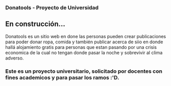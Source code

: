 ### Donatools - Proyecto de Universidad

## En construcción...

Donatools es un sitio web en done las personas pueden crear publicaciones para poder donar ropa, comida y también publicar acerca de siio en donde hallá alojamiento
gratis para personas que estan pasando por una crisis economica de la cual no tengan donde pasar la noche y sobrevivir al clima adverso.

### Este es un proyecto universitario, solicitado por docentes con fines academicos y para pasar los ramos :'D.
